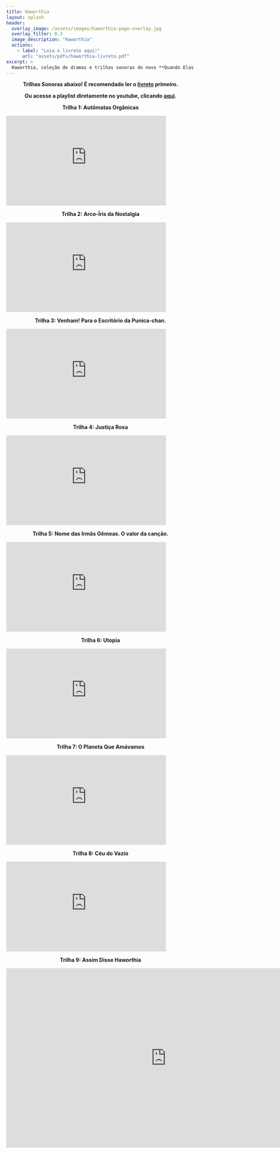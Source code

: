 ```yaml
---
title: Haworthia
layout: splash
header:
  overlay_image: /assets/images/haworthia-page-overlay.jpg
  overlay_filter: 0.3
  image_description: "Haworthia"
  actions:
    - label: "Leia o livreto aqui!"
      url: "assets/pdfs/haworthia-livreto.pdf"
excerpt: >
  Haworthia, coleção de dramas e trilhas sonoras do novo **Quando Elas Choram**.<br/>
---
```


 <p align=center><b>Trilhas Sonoras abaixo! É recomendado ler o <a href="assets/pdfs/haworthia-livreto.pdf" >livreto</a> primeiro.</p>
<p align=center><b>Ou acesse a playlist diretamente no youtube, clicando <a href="https://www.youtube.com/watch?v=dYvXibl7I58&list=PLC2tE52b3x7FPZ0DZ0POn3rTvH9lVu1_-">aqui</a>.</b></p>

<p align=center><b>Trilha 1: Autômatas Orgânicas</b></p>
<iframe width="426.5" height="240" src="https://www.youtube.com/embed/dYvXibl7I58" frameborder="0" allow="accelerometer; autoplay; encrypted-media; gyroscope; picture-in-picture" allowfullscreen></iframe>
<p align=center><b>Trilha 2: Arco-Íris da Nostalgia</b></p>
<iframe width="426.5" height="240" src="https://www.youtube.com/embed/b8NhN9TAi68" frameborder="0" allow="accelerometer; autoplay; encrypted-media; gyroscope; picture-in-picture" allowfullscreen></iframe>
<p align=center><b>Trilha 3: Venham! Para o Escritório da Punica-chan.</b></p>
<iframe width="426.5" height="240" src="https://www.youtube.com/embed/BtPZ6F7lBlo" frameborder="0" allow="accelerometer; autoplay; encrypted-media; gyroscope; picture-in-picture" allowfullscreen></iframe>
<p align=center><b>Trilha 4: Justiça Rosa</b></p>
<iframe width="426.5" height="240" src="https://www.youtube.com/embed/LgCBwQTJfDw" frameborder="0" allow="accelerometer; autoplay; encrypted-media; gyroscope; picture-in-picture" allowfullscreen></iframe>
<p align=center><b>Trilha 5: Nome das Irmãs Gêmeas. O valor da canção.</b></p>
<iframe width="426.5" height="240" src="https://www.youtube.com/embed/cPLAbnUNWp4" frameborder="0" allow="accelerometer; autoplay; encrypted-media; gyroscope; picture-in-picture" allowfullscreen></iframe>
<p align=center><b>Trilha 6: Utopia</b></p>
<iframe width="426.5" height="240" src="https://www.youtube.com/embed/qjn__2naemA" frameborder="0" allow="accelerometer; autoplay; encrypted-media; gyroscope; picture-in-picture" allowfullscreen></iframe>
<p align=center><b>Trilha 7: O Planeta Que Amávamos</b></p>
<iframe width="426.5" height="240" src="https://www.youtube.com/embed/Ntm_l9rT6kQ" frameborder="0" allow="accelerometer; autoplay; encrypted-media; gyroscope; picture-in-picture" allowfullscreen></iframe>
<p align=center><b>Trilha 8: Céu do Vazio</b></p>
<iframe width="426.5" height="240" src="https://www.youtube.com/embed/5LyNFKb3UJw" frameborder="0" allow="accelerometer; autoplay; encrypted-media; gyroscope; picture-in-picture" allowfullscreen></iframe>
<p align=center><b>Trilha 9: Assim Disse Haworthia</b></p>
<iframe width="853" height="480" src="https://www.youtube.com/embed/g8FEuk0gwDA" frameborder="0" allow="accelerometer; autoplay; encrypted-media; gyroscope; picture-in-picture" allowfullscreen></iframe>
